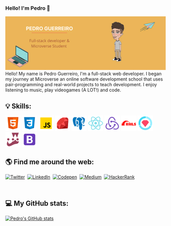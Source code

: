 ### Hello! I'm Pedro 👋
<img src="./images/banner.png" alt="Banner with my name and description">
Hello! My name is Pedro Guerreiro, I'm a full-stack web developer. I began my journey at Microverse an online software development school that uses pair-programming and real-world projects to teach development.
I enjoy listening to music, play videogames (A LOT!) and code.

## :bulb: Skills:
<img style="width: 48px; height: 48px;" src="./images/icons/html.png" alt="HTML icon">
<img style="width: 48px; height: 48px;" src="./images/icons/css.png" alt="CSS icon">
<img style="width: 48px; height: 48px;" src="./images/icons/javascript.png" alt="JavaScript icon">
<img style="width: 48px; height: 48px;" src="./images/icons/ruby.png" alt="Ruby icon">
<img style="width: 48px; height: 48px;" src="./images/icons/postgresql.png" alt="PostgreSQL icon">
<img style="width: 48px; height: 48px;" src="./images/icons/react.png" alt="React icon">
<img style="width: 48px; height: 48px;" src="./images/icons/redux.png" alt="Redux icon">
<img style="width: 48px; height: 48px;" src="./images/icons/rails.png" alt="Rails icon">
<img style="width: 48px; height: 48px;" src="./images/icons/rspec.png" alt="Rspec icon">
<img style="width: 48px; height: 48px;" src="./images/icons/jest.png" alt="Jest icon">
<img style="width: 48px; height: 48px;" src="./images/icons/bootstrap.png" alt="Bootstrap icon">


## 🌎 Find me around the web:

<p>
<a href="https://twitter.com/guerreiropedr0"><img src="https://img.shields.io/badge/Twitter-1DA1F2?style=for-the-badge&logo=twitter&logoColor=white" alt="Twitter" /></a>&nbsp;
<a href="https://www.linkedin.com/in/guerreiropedr0/"><img src="https://img.shields.io/badge/LinkedIn-0077B5?style=for-the-badge&logo=linkedin&logoColor=white" alt="LinkedIn" /></a>&nbsp;
<a href="https://codepen.io/guerreiropedr0"><img src="https://img.shields.io/badge/Codepen-000000?style=for-the-badge&logo=codepen&logoColor=white" alt="Codepen" /></a>&nbsp;
<a href="https://medium.com/@guerreiropedr0"><img src="https://img.shields.io/badge/Medium-12100E?style=for-the-badge&logo=medium&logoColor=white" alt="Medium" /></a>&nbsp;
<a href="https://www.hackerrank.com/guerreiropedr0?hr_r=1"><img src="https://img.shields.io/badge/-Hackerrank-2EC866?style=for-the-badge&logo=HackerRank&logoColor=white" alt="HackerRank" /></a>&nbsp;
</p>
<br />

## 💻 My GitHub stats:

[![Pedro's GitHub stats](https://github-readme-stats.vercel.app/api?username=guerreiropedr0&count_private=true&show_icons=true&theme=gruvbox_light)](https://github.com/guerreiropedr0/github-readme-stats)
